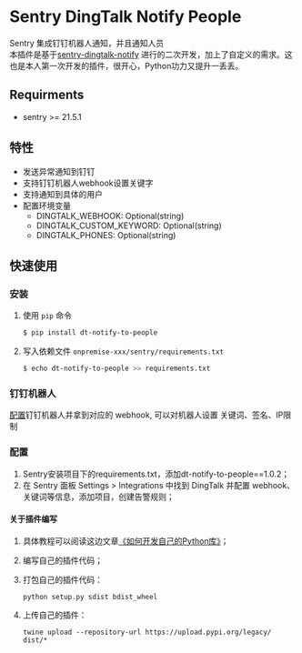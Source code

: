 # Sentry DingTalk Notify People

Sentry 集成钉钉机器人通知，并且通知人员 <br>
本插件是基于[sentry-dingtalk-notify](https://github.com/lanxuexing/sentry-dingtalk-notify) 进行的二次开发，加上了自定义的需求。这也是本人第一次开发的插件，很开心，Python功力又提升一丢丢。

## Requirments 
- sentry >= 21.5.1

## 特性
- 发送异常通知到钉钉
- 支持钉钉机器人webhook设置关键字
- 支持通知到具体的用户
- 配置环境变量
  - DINGTALK_WEBHOOK: Optional(string)
  - DINGTALK_CUSTOM_KEYWORD: Optional(string)
  - DINGTALK_PHONES: Optional(string)
## 快速使用
### 安装
1. 使用 `pip` 命令
    ```bash
    $ pip install dt-notify-to-people
    ```

2. 写入依赖文件 `onpremise-xxx/sentry/requirements.txt`
    ```bash
    $ echo dt-notify-to-people >> requirements.txt
    ```

### 钉钉机器人
[配置](https://developers.dingtalk.com/document/app/custom-robot-access)钉钉机器人并拿到对应的 webhook, 可以对机器人设置 关键词、签名、IP限制

### 配置
1. Sentry安装项目下的requirements.txt，添加dt-notify-to-people==1.0.2；
2. 在 Sentry 面板 Settings > Integrations 中找到 DingTalk 并配置 webhook、关键词等信息，添加项目，创建告警规则；

#### 关于插件编写

1. 具体教程可以阅读这边文章[《如何开发自己的Python库》](https://zhuanlan.zhihu.com/p/60836179?utm_source=wechat_session&utm_medium=social&s_r=0)；

2. 编写自己的插件代码；

3. 打包自己的插件代码：

   ```
   python setup.py sdist bdist_wheel
   ```

4. 上传自己的插件：

   ```
   twine upload --repository-url https://upload.pypi.org/legacy/ dist/*
   ```

   
